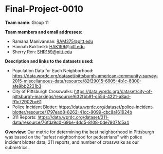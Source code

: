 # Final-Project-0010
<b>Team name: </b> 
Group 11

<b>Team members and email addresses: </b>
- Ramana Manivannan: RAM375@pitt.edu
- Hannah Kuklinski: HAK199@pitt.edu
- Sherry Ren: SHR159@pitt.edu

<b>Description and links to the datasets used: </b>
- Population Data for Each Neighborhood: https://data.wprdc.org/dataset/pittsburgh-american-community-survey-2015-miscellaneous-data/resource/82f29015-6905-4b1c-8300-afe9bb2231b3
- City of Pittsburgh Crosswalks: https://data.wprdc.org/dataset/city-of-pittsburgh-markings/resource/632fbb91-c55d-4221-a8ad-91c72902bc61
- Police Incident Blotter: https://data.wprdc.org/dataset/police-incident-blotter/resource/1797ead8-8262-41cc-9099-cbc8a161924b
- 311 Reports: https://data.wprdc.org/dataset/311-data/resource/76fda9d0-69be-4dd5-8108-0de7907fc5a4

<b>Overview: </b> 
Our metric for determining the best neighborhood in Pittsburgh was based on the "safest neighborhood for pedestrians" with police incident blotter data, 311 reports, and number of crosswalks as our submetrics.